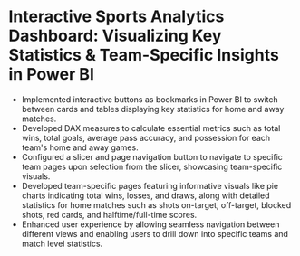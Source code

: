 # Interactive Sports Analytics Dashboard: Visualizing Key Statistics & Team-Specific Insights in Power BI
- Implemented interactive buttons as bookmarks in Power BI to switch between cards and tables displaying key statistics for home and away matches.
- Developed DAX measures to calculate essential metrics such as total wins, total goals, average pass accuracy, and possession for each team's home and away games.
- Configured a slicer and page navigation button to navigate to specific team pages upon selection from the slicer, showcasing team-specific visuals.
- Developed team-specific pages featuring informative visuals like pie charts indicating total wins, losses, and draws, along with detailed statistics for home matches such as shots on-target, off-target, blocked shots, red cards, and halftime/full-time scores.
- Enhanced user experience by allowing seamless navigation between different views and enabling users to drill down into specific teams and match level statistics.
